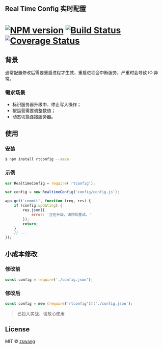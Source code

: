 Real Time Config 实时配置
-------

# [![NPM version][npm-image]][npm-url] [![Build Status][travis-image]][travis-url] [![Coverage Status][coverage-image]][coverage-url]

## 背景

通常配置修改后需要重启进程才生效，重启进程会中断服务，严重时会导致 IO 异常。

### 需求场景

* 标识服务器升级中，停止写入操作；
* 按运营需要调整数值；
* 动态切换连接服务器。

## 使用

### 安装

```bash
$ npm install rtconfig --save
```

### 示例

```js
var RealtimeConfig = require('rtconfig');

var config = new RealtimeConfig('config/config.js');

app.get('commit', function (req, res) {
	if (config.updating) {
		res.json({
			error: '正在升级，请稍后重试。'
		});
		return;
	}
	// ...
});
```

## 小成本修改

### 修改前

```js
const config = require('./config.json');
```

### 修改后

```js
const config = new (require('rtconfig'))('./config.json');
```

> 已投入实战，请放心使用

## License

MIT © [zswang](http://weibo.com/zswang)

[npm-url]: https://npmjs.org/package/rtconfig
[npm-image]: https://badge.fury.io/js/rtconfig.svg
[travis-url]: https://travis-ci.org/zswang/rtconfig
[travis-image]: https://travis-ci.org/zswang/rtconfig.svg?branch=master
[coverage-url]: https://coveralls.io/github/zswang/rtconfig?branch=master
[coverage-image]: https://coveralls.io/repos/zswang/rtconfig/badge.svg?branch=master&service=github
